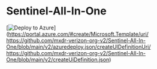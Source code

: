 # Sentinel-All-In-One

[![Deploy to Azure](https://aka.ms/deploytoazurebutton)](https://portal.azure.com/#create/Microsoft.Template/uri/
https://github.com/mxdr-verizon-org-v2/Sentinel-All-In-One/blob/main/v2/azuredeploy.json/createUIDefinitionUri/
https://github.com/mxdr-verizon-org-v2/Sentinel-All-In-One/blob/main/v2/createUiDefinition.json)
